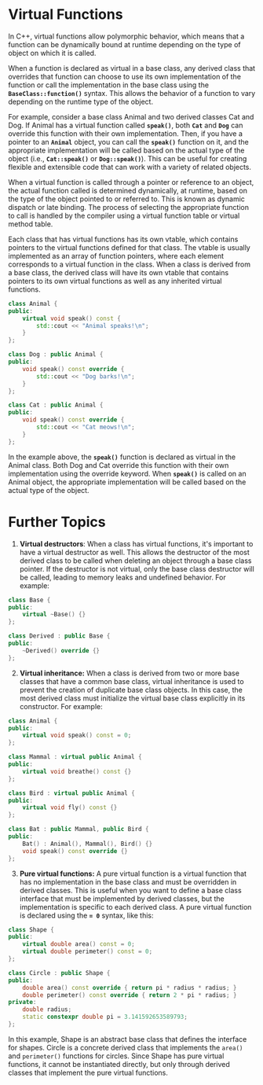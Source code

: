# Virtual Functions

In C++, virtual functions allow polymorphic behavior, which means that a function can be dynamically bound at runtime depending on the type of object on which it is called.

When a function is declared as virtual in a base class, any derived class that overrides that function can choose to use its own implementation of the function or call the implementation in the base class using the **`BaseClass::function()`** syntax. This allows the behavior of a function to vary depending on the runtime type of the object.

For example, consider a base class Animal and two derived classes Cat and Dog. If Animal has a virtual function called **`speak()`**, both **`Cat`** and **`Dog`** can override this function with their own implementation. Then, if you have a pointer to an **`Animal`** object, you can call the **`speak()`** function on it, and the appropriate implementation will be called based on the actual type of the object (i.e., **`Cat::speak()`** or **`Dog::speak()`**). This can be useful for creating flexible and extensible code that can work with a variety of related objects.

When a virtual function is called through a pointer or reference to an object, the actual function called is determined dynamically, at runtime, based on the type of the object pointed to or referred to. This is known as dynamic dispatch or late binding. The process of selecting the appropriate function to call is handled by the compiler using a virtual function table or virtual method table.

Each class that has virtual functions has its own vtable, which contains pointers to the virtual functions defined for that class. The vtable is usually implemented as an array of function pointers, where each element corresponds to a virtual function in the class. When a class is derived from a base class, the derived class will have its own vtable that contains pointers to its own virtual functions as well as any inherited virtual functions.

```cpp
class Animal {
public:
    virtual void speak() const {
        std::cout << "Animal speaks!\n";
    }
};

class Dog : public Animal {
public:
    void speak() const override {
        std::cout << "Dog barks!\n";
    }
};

class Cat : public Animal {
public:
    void speak() const override {
        std::cout << "Cat meows!\n";
    }
};
```

In the example above, the **`speak()`** function is declared as virtual in the Animal class. Both Dog and Cat override this function with their own implementation using the override keyword. When **`speak()`** is called on an Animal object, the appropriate implementation will be called based on the actual type of the object.


# Further Topics

1. **Virtual destructors**: When a class has virtual functions, it's important to have a virtual destructor as well. This allows the destructor of the most derived class to be called when deleting an object through a base class pointer. If the destructor is not virtual, only the base class destructor will be called, leading to memory leaks and undefined behavior. For example:


```cpp
class Base {
public:
    virtual ~Base() {}
};

class Derived : public Base {
public:
    ~Derived() override {}
};
```

2. **Virtual inheritance:** When a class is derived from two or more base classes that have a common base class, virtual inheritance is used to prevent the creation of duplicate base class objects. In this case, the most derived class must initialize the virtual base class explicitly in its constructor. For example:


```cpp
class Animal {
public:
    virtual void speak() const = 0;
};

class Mammal : virtual public Animal {
public:
    virtual void breathe() const {}
};

class Bird : virtual public Animal {
public:
    virtual void fly() const {}
};

class Bat : public Mammal, public Bird {
public:
    Bat() : Animal(), Mammal(), Bird() {}
    void speak() const override {}
};
```



3. **Pure virtual functions:** A pure virtual function is a virtual function that has no implementation in the base class and must be overridden in derived classes. This is useful when you want to define a base class interface that must be implemented by derived classes, but the implementation is specific to each derived class. A pure virtual function is declared using the **`= 0`** syntax, like this:

```cpp
class Shape {
public:
    virtual double area() const = 0;
    virtual double perimeter() const = 0;
};

class Circle : public Shape {
public:
    double area() const override { return pi * radius * radius; }
    double perimeter() const override { return 2 * pi * radius; }
private:
    double radius;
    static constexpr double pi = 3.141592653589793;
};
```


In this example, Shape is an abstract base class that defines the interface for shapes. Circle is a concrete derived class that implements the `area()` and `perimeter()` functions for circles. Since Shape has pure virtual functions, it cannot be instantiated directly, but only through derived classes that implement the pure virtual functions.
